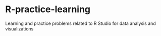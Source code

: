 # R-practice-learning
Learning and practice problems related to R Studio for data analysis and visualizations
